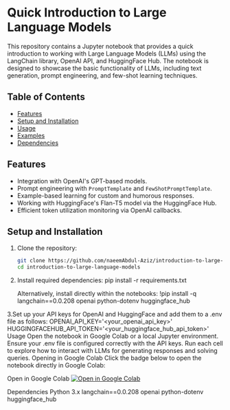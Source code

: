 # Quick Introduction to Large Language Models

This repository contains a Jupyter notebook that provides a quick introduction to working with Large Language Models (LLMs) using the LangChain library, OpenAI API, and HuggingFace Hub. The notebook is designed to showcase the basic functionality of LLMs, including text generation, prompt engineering, and few-shot learning techniques.

## Table of Contents

- [Features](#features)
- [Setup and Installation](#setup-and-installation)
- [Usage](#usage)
- [Examples](#examples)
- [Dependencies](#dependencies)

## Features

- Integration with OpenAI's GPT-based models.
- Prompt engineering with `PromptTemplate` and `FewShotPromptTemplate`.
- Example-based learning for custom and humorous responses.
- Working with HuggingFace's Flan-T5 model via the HuggingFace Hub.
- Efficient token utilization monitoring via OpenAI callbacks.

## Setup and Installation

1. Clone the repository:

   ```bash
   git clone https://github.com/naeemAbdul-Aziz/introduction-to-large-language-models.git
   cd introduction-to-large-language-models

2. Install required dependencies:
   pip install -r requirements.txt

   Alternatively, install directly within the notebooks:
   !pip install -q langchain==0.0.208 openai python-dotenv huggingface_hub

3.Set up your API keys for OpenAI and HuggingFace and add them to a .env file as follows:
OPENAI_API_KEY='<your_openai_api_key>'
HUGGINGFACEHUB_API_TOKEN='<your_huggingface_hub_api_token>'
Usage
Open the notebook in Google Colab or a local Jupyter environment.
Ensure your .env file is configured correctly with the API keys.
Run each cell to explore how to interact with LLMs for generating responses and solving queries.
Opening in Google Colab
Click the badge below to open the notebook directly in Google Colab:

Open in Google Colab
[![Open in Google Colab](https://colab.research.google.com/assets/colab-badge.svg)]([https://colab.research.google.com/drive/your-notebook-link](https://colab.research.google.com/drive/1DRpBmq6i8fREqIWItHdpjECdYoPWNrIP?usp=sharing))

Dependencies
Python 3.x
langchain==0.0.208
openai
python-dotenv
huggingface_hub




